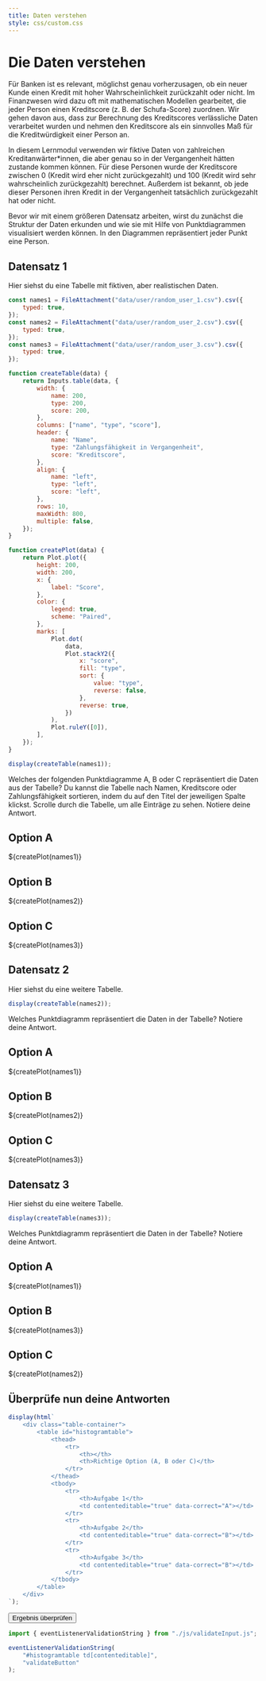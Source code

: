 ```yaml
---
title: Daten verstehen
style: css/custom.css
---
```


# Die Daten verstehen

Für Banken ist es relevant, möglichst genau vorherzusagen, ob ein neuer Kunde einen Kredit mit hoher Wahrscheinlichkeit zurückzahlt oder nicht. Im Finanzwesen wird dazu oft mit mathematischen Modellen gearbeitet, die jeder Person einen Kreditscore (z. B. der Schufa-Score) zuordnen. Wir gehen davon aus, dass zur Berechnung des Kreditscores verlässliche Daten verarbeitet wurden und nehmen den Kreditscore als ein sinnvolles Maß für die Kreditwürdigkeit einer Person an.

In diesem Lernmodul verwenden wir fiktive Daten von zahlreichen Kreditanwärter\*innen, die aber genau so in der Vergangenheit hätten zustande kommen können. Für diese Personen wurde der Kreditscore zwischen 0 (Kredit wird eher nicht zurückgezahlt) und 100 (Kredit wird sehr wahrscheinlich zurückgezahlt) berechnet. Außerdem ist bekannt, ob jede dieser Personen ihren Kredit in der Vergangenheit tatsächlich zurückgezahlt hat oder nicht.

Bevor wir mit einem größeren Datensatz arbeiten, wirst du zunächst die Struktur der Daten erkunden und wie sie mit Hilfe von Punktdiagrammen visualisiert werden können. In den Diagrammen repräsentiert jeder Punkt eine Person.

## Datensatz 1

Hier siehst du eine Tabelle mit fiktiven, aber realistischen Daten.

```js
const names1 = FileAttachment("data/user/random_user_1.csv").csv({
    typed: true,
});
const names2 = FileAttachment("data/user/random_user_2.csv").csv({
    typed: true,
});
const names3 = FileAttachment("data/user/random_user_3.csv").csv({
    typed: true,
});

function createTable(data) {
    return Inputs.table(data, {
        width: {
            name: 200,
            type: 200,
            score: 200,
        },
        columns: ["name", "type", "score"],
        header: {
            name: "Name",
            type: "Zahlungsfähigkeit in Vergangenheit",
            score: "Kreditscore",
        },
        align: {
            name: "left",
            type: "left",
            score: "left",
        },
        rows: 10,
        maxWidth: 800,
        multiple: false,
    });
}

function createPlot(data) {
    return Plot.plot({
        height: 200,
        width: 200,
        x: {
            label: "Score",
        },
        color: {
            legend: true,
            scheme: "Paired",
        },
        marks: [
            Plot.dot(
                data,
                Plot.stackY2({
                    x: "score",
                    fill: "type",
                    sort: {
                        value: "type",
                        reverse: false,
                    },
                    reverse: true,
                })
            ),
            Plot.ruleY([0]),
        ],
    });
}
```

```js
display(createTable(names1));
```

<div class="tip" label="Aufgabe 1">
Welches der folgenden Punktdiagramme A, B oder C repräsentiert die Daten aus der Tabelle? Du kannst die Tabelle nach Namen, Kreditscore oder Zahlungsfähigkeit sortieren, indem du auf den Titel der jeweiligen Spalte klickst. Scrolle durch die Tabelle, um alle Einträge zu sehen. Notiere deine Antwort.
</div>

<div class="grid grid-cols-3">
  <div class="card" style="max-width: 200px; "><h2>Option A</h2>${createPlot(names1)}</div>
  <div class="card" style="max-width: 200px; "><h2>Option B</h2>${createPlot(names2)}</div>
  <div class="card" style="max-width: 200px; "><h2>Option C</h2>${createPlot(names3)}</div>
</div>

## Datensatz 2

Hier siehst du eine weitere Tabelle.

```js
display(createTable(names2));
```

<div class="tip" label="Aufgabe 2">
 Welches Punktdiagramm repräsentiert die Daten in der Tabelle? Notiere deine Antwort.
</div>

<div class="grid grid-cols-3">
  <div class="card" style="max-width: 200px; "><h2>Option A</h2>${createPlot(names1)}</div>
  <div class="card" style="max-width: 200px; "><h2>Option B</h2>${createPlot(names2)}</div>
  <div class="card" style="max-width: 200px; "><h2>Option C</h2>${createPlot(names3)}</div>
</div>

## Datensatz 3

Hier siehst du eine weitere Tabelle.

```js
display(createTable(names3));
```

<div class="tip" label="Aufgabe 3">
Welches Punktdiagramm repräsentiert die Daten in der Tabelle? Notiere deine Antwort.
</div>

<div class="grid grid-cols-3">
  <div class="card" style="max-width: 200px; "><h2>Option A</h2>${createPlot(names1)} </div>
  <div class="card" style="max-width: 200px; "><h2>Option B</h2>${createPlot(names3)} </div>
  <div class="card" style="max-width: 200px; "><h2>Option C</h2>${createPlot(names2)} </div>
</div>

## Überprüfe nun deine Antworten

```js
display(html`
    <div class="table-container">
        <table id="histogramtable">
            <thead>
                <tr>
                    <th></th>
                    <th>Richtige Option (A, B oder C)</th>
                </tr>
            </thead>
            <tbody>
                <tr>
                    <th>Aufgabe 1</th>
                    <td contenteditable="true" data-correct="A"></td>
                </tr>
                <tr>
                    <th>Aufgabe 2</th>
                    <td contenteditable="true" data-correct="B"></td>
                </tr>
                <tr>
                    <th>Aufgabe 3</th>
                    <td contenteditable="true" data-correct="B"></td>
                </tr>
            </tbody>
        </table>
    </div>
`);
```

<button id="validateButton" class="btn btn-primary">Ergebnis überprüfen</button>

```js
import { eventListenerValidationString } from "./js/validateInput.js";

eventListenerValidationString(
    "#histogramtable td[contenteditable]",
    "validateButton"
);
```
